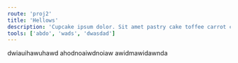 ```yaml
---
route: 'proj2'
title: 'Hellows'
description: 'Cupcake ipsum dolor. Sit amet pastry cake toffee carrot cake. Cheesecake candy I love dragée cake jelly-o pie. Cheesecake sesame snaps danish lemon drops sesame snaps sugar plum cupcake powder. Cookie sweet wafer. Jelly chocolate cake dragée candy canes halvah.'
tools: ['abdo', 'wads', 'dwasdad']
---
```


dwiauihawuhawd
ahodnoaiwdnoiaw
awidmawidawnda
